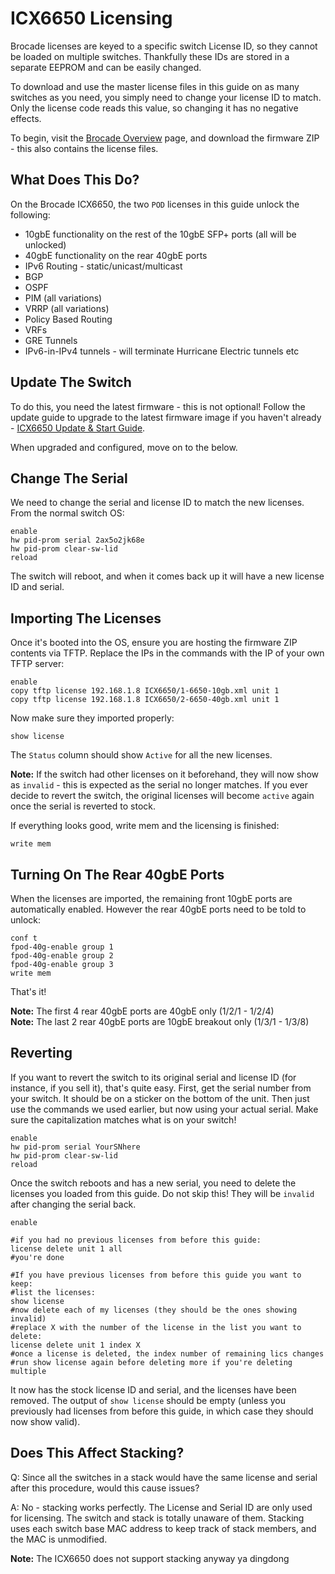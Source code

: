 # ICX6650 Licensing
Brocade licenses are keyed to a specific switch License ID, so they cannot be loaded on multiple switches. Thankfully these IDs are stored in a separate EEPROM and can be easily changed. 

To download and use the master license files in this guide on as many switches as you need, you simply need to change your license ID to match. Only the license code reads this value, so changing it has no negative effects.  

To begin, visit the [Brocade Overview](brocade-overview.md) page, and download the firmware ZIP - this also contains the license files.

## What Does This Do?
On the Brocade ICX6650, the two `POD` licenses in this guide unlock the following:

- 10gbE functionality on the rest of the 10gbE SFP+ ports (all will be unlocked)
- 40gbE functionality on the rear 40gbE ports
- IPv6 Routing - static/unicast/multicast
- BGP
- OSPF
- PIM (all variations)
- VRRP (all variations)
- Policy Based Routing
- VRFs
- GRE Tunnels
- IPv6-in-IPv4 tunnels - will terminate Hurricane Electric tunnels etc

## Update The Switch

To do this, you need the latest firmware - this is not optional! Follow the update guide to upgrade to the latest firmware image if you haven't already - [ICX6650 Update & Start Guide](icx6650.md).

When upgraded and configured, move on to the below.

## Change The Serial

We need to change the serial and license ID to match the new licenses. From the normal switch OS:
```
enable
hw pid-prom serial 2ax5o2jk68e
hw pid-prom clear-sw-lid
reload
```
The switch will reboot, and when it comes back up it will have a new license ID and serial.

## Importing The Licenses

Once it's booted into the OS, ensure you are hosting the firmware ZIP contents via TFTP. Replace the IPs in the commands with the IP of your own TFTP server:
```
enable
copy tftp license 192.168.1.8 ICX6650/1-6650-10gb.xml unit 1
copy tftp license 192.168.1.8 ICX6650/2-6650-40gb.xml unit 1
```

Now make sure they imported properly:

```
show license 
```
The ```Status``` column should show ```Active``` for all the new licenses.

**Note:** If the switch had other licenses on it beforehand, they will now show as `invalid` - this is expected as the serial no longer matches. If you ever decide to revert the switch, the original licenses will become `active` again once the serial is reverted to stock.

If everything looks good, write mem and the licensing is finished:
```
write mem
```

## Turning On The Rear 40gbE Ports
When the licenses are imported, the remaining front 10gbE ports are automatically enabled. However the rear 40gbE ports need to be told to unlock:
```
conf t
fpod-40g-enable group 1
fpod-40g-enable group 2
fpod-40g-enable group 3
write mem
```
That's it!

**Note:** The first 4 rear 40gbE ports are 40gbE only (1/2/1 - 1/2/4)  
**Note:**  The last 2 rear 40gbE ports are 10gbE breakout only (1/3/1 - 1/3/8)

## Reverting

If you want to revert the switch to its original serial and license ID (for instance, if you sell it), that's quite easy. First, get the serial number from your switch. It should be on a sticker on the bottom of the unit. Then just use the commands we used earlier, but now using your actual serial. Make sure the capitalization matches what is on your switch!
```
enable
hw pid-prom serial YourSNhere
hw pid-prom clear-sw-lid
reload
```

Once the switch reboots and has a new serial, you need to delete the licenses you loaded from this guide. Do not skip this! They will be  `invalid`  after changing the serial back.
```
enable 

#if you had no previous licenses from before this guide:
license delete unit 1 all
#you're done

#If you have previous licenses from before this guide you want to keep:
#list the licenses:
show license
#now delete each of my licenses (they should be the ones showing invalid)
#replace X with the number of the license in the list you want to delete:
license delete unit 1 index X
#once a license is deleted, the index number of remaining lics changes
#run show license again before deleting more if you're deleting multiple
```
It now has the stock license ID and serial, and the licenses have been removed. The output of  `show license`  should be empty (unless you previously had licenses from before this guide, in which case they should now show valid).

## Does This Affect Stacking?

Q: Since all the switches in a stack would have the same license and serial after this procedure, would this cause issues?

A: No - stacking works perfectly. The License and Serial ID are only used for licensing. The switch and stack is totally unaware of them. Stacking uses each switch base MAC address to keep track of stack members, and the MAC is unmodified.

**Note:** The ICX6650 does not support stacking anyway ya dingdong
